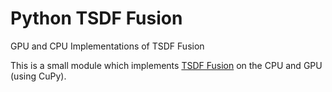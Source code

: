 # Python TSDF Fusion
GPU and CPU Implementations of TSDF Fusion

This is a small module which implements [TSDF Fusion](https://www.microsoft.com/en-us/research/wp-content/uploads/2016/02/ismar2011.pdf) on the CPU and GPU (using CuPy).
